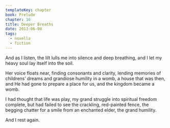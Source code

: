 ```yaml
---
templateKey: chapter
book: Prelude
chapter: 16
title: Deeper Breaths
date: 2013-06-08
tags:
  - novella
  - fiction
---
```


And as I listen, the lilt lulls me into silence and deep breathing,
and I let my heavy soul lay itself into the soil.

Her voice floats near, finding consonants and clarity, lending
memories of childrens’ dreams and grandiose humility in a womb, a
house that was then, and He had gone to prepare a place for us, and
the kingdom became a womb.

I had thought that life was play, my grand struggle into spiritual
freedom complete, but had failed to see the crackling, red-painted
fence, the begging chatter for a smile from an enchanted elder, the
grand humility.

And I rest again.